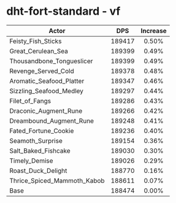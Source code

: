 # dht-fort-standard - vf
| Actor | DPS | Increase |
|---|:---:|:---:|
|Feisty_Fish_Sticks|189417|0.50%|
|Great_Cerulean_Sea|189399|0.49%|
|Thousandbone_Tongueslicer|189399|0.49%|
|Revenge_Served_Cold|189378|0.48%|
|Aromatic_Seafood_Platter|189347|0.46%|
|Sizzling_Seafood_Medley|189297|0.44%|
|Filet_of_Fangs|189286|0.43%|
|Draconic_Augment_Rune|189266|0.42%|
|Dreambound_Augment_Rune|189248|0.41%|
|Fated_Fortune_Cookie|189236|0.40%|
|Seamoth_Surprise|189154|0.36%|
|Salt_Baked_Fishcake|189030|0.30%|
|Timely_Demise|189026|0.29%|
|Roast_Duck_Delight|188770|0.16%|
|Thrice_Spiced_Mammoth_Kabob|188611|0.07%|
|Base|188474|0.00%|

